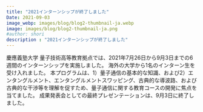 ```yaml
---
title: "2021インターンシップが終了しました"
Date: 2021-09-03
image_webp: images/blog/blog2-thumbnail-ja.webp
image: images/blog/blog2-thumbnail-ja.png
#author: shori 
description : "2021インターンシップが終了しました"
---
```

慶應義塾大学 量子技術高等教育拠点では、2021年7月26日から9月3日までの6週間のインターンシップを実施しました。
海外の大学から1名のインターン生を受け入れました。
本プログラムは、1）量子通信の基本的な知識、および2）エンタングルメント、エンタングルメントスワッピング、古典的な導波路、および古典的な干渉等を理解を促すため、量子通信に関する教育コースの開発に焦点を当てました。
成果発表会としての最終プレゼンテーションは、9月3日に終了しました。
